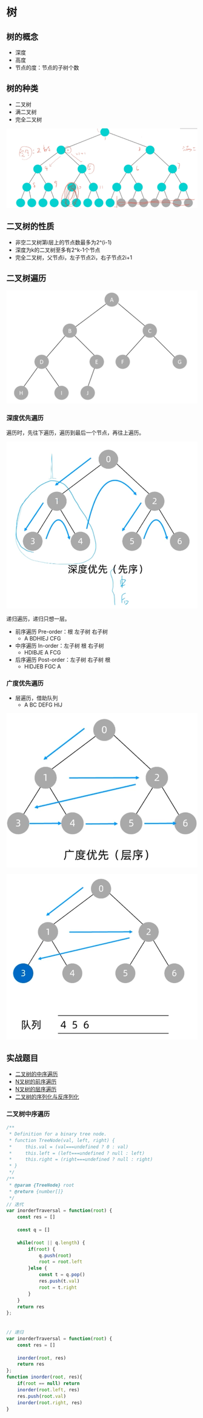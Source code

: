 # 树

## 树的概念

- 深度
- 高度
- 节点的度：节点的子树个数

## 树的种类

- 二叉树
- 满二叉树
- 完全二叉树

![](imgs/2023-07-02-12-51-32.png)

## 二叉树的性质

- 非空二叉树第i层上的节点数最多为2^(i-1)
- 深度为k的二叉树至多有2^k-1个节点
- 完全二叉树，父节点i，左子节点2i，右子节点2i+1

## 二叉树遍历

![](imgs/2023-07-02-12-54-29.png)


### 深度优先遍历

遍历时，先往下遍历，遍历到最后一个节点，再往上遍历。

![](imgs/2023-07-02-13-10-02.png)

递归遍历，递归只想一层。

- 前序遍历 Pre-order：根 左子树 右子树
  - A BDHIEJ CFG
- 中序遍历 In-order：左子树 根 右子树
  - HDIBJE A FCG
- 后序遍历 Post-order：左子树 右子树 根
  - HIDJEB FGC A

### 广度优先遍历

- 层遍历，借助队列
  - A BC DEFG HIJ

![](imgs/2023-07-02-13-11-55.png)

![](imgs/2023-07-02-13-13-40.png)

## 实战题目

- [二叉树的中序遍历](https://leetcode.com/problems/binary-tree-inorder-traversal/)
- [N叉树的前序遍历](https://leetcode.com/problems/n-ary-tree-preorder-traversal/description/)
- [N叉树的层序遍历](https://leetcode.com/problems/n-ary-tree-level-order-traversal/)
- [二叉树的序列化与反序列化](https://leetcode.com/problems/serialize-and-deserialize-binary-tree/)

### 二叉树中序遍历

```js
/**
 * Definition for a binary tree node.
 * function TreeNode(val, left, right) {
 *     this.val = (val===undefined ? 0 : val)
 *     this.left = (left===undefined ? null : left)
 *     this.right = (right===undefined ? null : right)
 * }
 */
/**
 * @param {TreeNode} root
 * @return {number[]}
 */
// 迭代
var inorderTraversal = function(root) {
    const res = []

    const q = []

    while(root || q.length) {
        if(root) {
            q.push(root)
            root = root.left
        }else {
            const t = q.pop()
            res.push(t.val)
            root = t.right
        }
    }
    return res
};


// 递归
var inorderTraversal = function(root) {
    const res = []

    inorder(root, res)
    return res
};
function inorder(root, res){
    if(root == null) return
    inorder(root.left, res)
    res.push(root.val)
    inorder(root.right, res)
}
```
